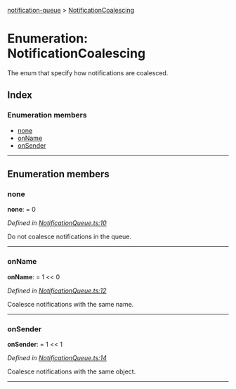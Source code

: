 [notification-queue](../README.md) > [NotificationCoalescing](../enums/notificationcoalescing.md)

# Enumeration: NotificationCoalescing

The enum that specify how notifications are coalesced.

## Index

### Enumeration members

* [none](notificationcoalescing.md#none)
* [onName](notificationcoalescing.md#onname)
* [onSender](notificationcoalescing.md#onsender)

---

## Enumeration members

<a id="none"></a>

###  none

**none**:  = 0

*Defined in [NotificationQueue.ts:10](https://github.com/nilennoct/notification-queue/blob/0247334/src/NotificationQueue.ts#L10)*

Do not coalesce notifications in the queue.

___
<a id="onname"></a>

###  onName

**onName**:  =  1 << 0

*Defined in [NotificationQueue.ts:12](https://github.com/nilennoct/notification-queue/blob/0247334/src/NotificationQueue.ts#L12)*

Coalesce notifications with the same name.

___
<a id="onsender"></a>

###  onSender

**onSender**:  =  1 << 1

*Defined in [NotificationQueue.ts:14](https://github.com/nilennoct/notification-queue/blob/0247334/src/NotificationQueue.ts#L14)*

Coalesce notifications with the same object.

___

